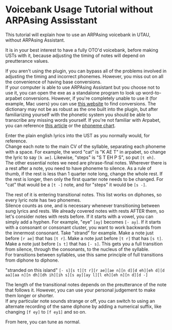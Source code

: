 # Voicebank Usage Tutorial without ARPAsing Assisstant
This tutorial will explain how to use an ARPAsing voicebank in UTAU, without ARPAsing Assistant.

It is in your best interest to have a fully OTO'd voicebank, before making USTs with it, because adjusting the timing of notes will depend on preutterance values.

If you aren't using the plugin, you can bypass all of the problems involved in adjusting the timing and incorrect phonemes. However, you miss out on all the convenience of having base conversions.  
If your computer is able to use ARPAsing Assistant but you choose not to use it, you can open the exe as a standalone program to look up word-to-arpabet conversions. However, if you're completely unable to use it (for example, Mac users) you can use [this website]() to find conversions. The dictionary may not be as robust as the one built into the plugin, but after familiarizing yourself with the phonetic system you should be able to transcribe any missing words yourself. If you're not familiar with Arpabet, you can reference [this article]() or the [phoneme chart]().

Enter the plain english lyrics into the UST as you normally would, for reference.  
Change each note to the main CV of the syllable, separating each phoneme with a space. For example, the word "cat" is "K AE T" in arpabet, so change the lyric to say `[k ae]`. Likewise, "steps" is "S T EH P S", so put `[t eh]`.  
The other essential notes we need are phrase-final notes. Wherever there is a rest after a note, you need to have phoneme to silence. As a rule of thumb, if the rest is less than 1 quarter note long, change the whole rest. If the rest is longer, then only the first quarter note needs to be changed. For "cat" that would be a `[t -]` note, and for "steps" it would be `[s -]`.

The rest of it is entering transitional notes. This list works on diphones, so every lyric note has two phonemes.  
Silence counts as one, and is necessary whenever transitioning between sung lyrics and rests. We already covered notes with rests AFTER them, so let's consider notes with rests before. If it starts with a vowel, you can simply add a hyphen. For example, "eye" `[ay]` becomes `[- ay]`. If it starts with a consonant or consonant cluster, you want to work backwards from the innermost consonant. Take "strand" for example. Make a note just before `[r ae]` that has `[t r]`. Make a note just before `[t r]` that has `[s t]`. Make a note just before `[s t]` that has `[- s]`. This gets you a full transition from silence, through the consonants, to the nucleus of the syllable.  
For transitions between syllables, use this same principle of full transitions from diphone to diphone.

"stranded on this island"
`[- s][s t][t r][r ae][ae n][n d][d eh][eh d][d aa][aa n][n dh][dh ih][ih s][s ay][ay l][l eh][eh n][n d][d -]`

The length of the transitional notes depends on the preutterance of the note that follows it. However, you can use your personal judgement to make them longer or shorter.  
If any particular note sounds strange or off, you can switch to using an alternate recording of the same diphone by adding a numerical suffix, like changing `[f ey]` to `[f ey1]` and so on.

From here, you can tune as normal.
